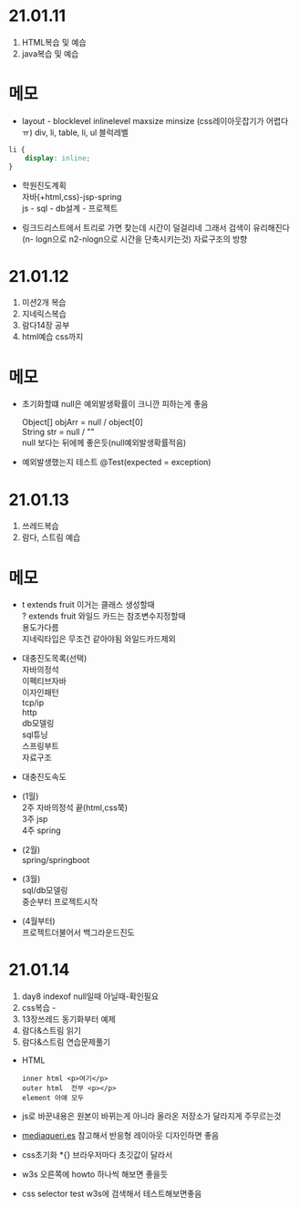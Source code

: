 # 21.01.11
1. HTML복습 및 예습
2. java복습 및 예습

# 메모

* layout - blocklevel inlinelevel maxsize minsize (css레이아웃잡기가 어렵다 ㅠ)
div, li, table, li, ul 블럭레벨

````css
li {
    display: inline;
}
````
  

* 학원진도계획    
자바(+html,css)-jsp-spring   
js - sql - db설계 - 프로젝트
  

* 링크드리스트에서 트리로 가면 찾는데 시간이 덜걸리네 그래서 검색이 유리해진다
  (n- logn으로 n2-nlogn으로 시간을 단축시키는것) 자료구조의 방향

# 21.01.12
1. 미션2개 복습
2. 지네릭스복습
3. 람다14장 공부 
4. html예습 css까지

# 메모

* 초기화할떄 null은 예외발생확률이 크니깐 피하는게 좋음

  Object[] objArr = null / object[0]   
  String str = null / ""   
  null 보다는 뒤에께 좋은듯(null예외발생확률적음)
  
* 예외발생했는지 테스트 @Test(expected = exception)

# 21.01.13
1. 쓰레드복습
2. 람다, 스트림 예습

# 메모

* t extends fruit  이거는 클래스 생성할때   
  ? extends fruit 와일드 카드는 참조변수지정할때   
  용도가다름   
  지네릭타입은 무조건 같아야됨 와일드카드제외
  

* 대충진도목록(선택)   
  자바의정석   
  이펙티브자바   
  이자인패턴   
  tcp/ip   
  http   
  db모델링   
  sql튜닝   
  스프링부트   
  자료구조   


* 대충진도속도   
- (1월)   
  2주 자바의정석 끝(html,css쭉)   
  3주 jsp   
  4주 spring

- (2월)   
  spring/springboot


- (3월)   
  sql/db모델링   
  중순부터 프로젝트시작


- (4월부터)   
  프로젝트더불어서 백그라운드진도
  
# 21.01.14

1. day8 indexof null일때 아닐때-확인필요
2. css복습 - 
3. 13장쓰레드 동기화부터 예제
4. 람다&스트림 읽기
5. 람다&스트림 연습문제풀기

* HTML
  ````
  inner html <p>여기</p>
  outer html  전부 <p></p>
  element 아얘 모두
  ````

* js로 바꾼내용은 원본이 바뀌는게 아니라 올라온 저장소가 달라지게 주무르는것


* <a href="https://www.mediaqueri.es">mediaqueri.es</a> 참고해서 반응형 레이아웃 디자인하면 좋음    
  

* css초기화 *{} 브라우저마다 초깃값이 달라서


* w3s 오른쪽에 howto 하나씩 해보면 좋을듯


* css selector test  w3s에 검색해서 테스트해보면좋음
